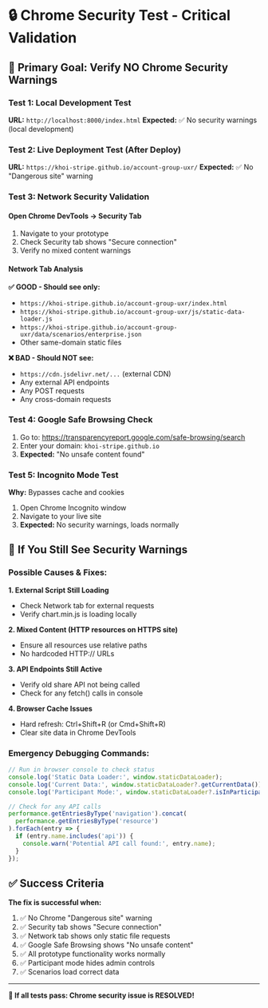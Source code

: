 # 🔒 Chrome Security Test - Critical Validation

## 🎯 Primary Goal: Verify NO Chrome Security Warnings

### Test 1: Local Development Test
**URL:** `http://localhost:8000/index.html`
**Expected:** ✅ No security warnings (local development)

### Test 2: Live Deployment Test (After Deploy)
**URL:** `https://khoi-stripe.github.io/account-group-uxr/`
**Expected:** ✅ No "Dangerous site" warning

### Test 3: Network Security Validation

#### Open Chrome DevTools → Security Tab
1. Navigate to your prototype
2. Check Security tab shows "Secure connection"
3. Verify no mixed content warnings

#### Network Tab Analysis
**✅ GOOD - Should see only:**
- `https://khoi-stripe.github.io/account-group-uxr/index.html`
- `https://khoi-stripe.github.io/account-group-uxr/js/static-data-loader.js`
- `https://khoi-stripe.github.io/account-group-uxr/data/scenarios/enterprise.json`
- Other same-domain static files

**❌ BAD - Should NOT see:**
- `https://cdn.jsdelivr.net/...` (external CDN)
- Any external API endpoints
- Any POST requests
- Any cross-domain requests

### Test 4: Google Safe Browsing Check
1. Go to: https://transparencyreport.google.com/safe-browsing/search
2. Enter your domain: `khoi-stripe.github.io`
3. **Expected:** "No unsafe content found"

### Test 5: Incognito Mode Test
**Why:** Bypasses cache and cookies
1. Open Chrome Incognito window
2. Navigate to your live site
3. **Expected:** No security warnings, loads normally

## 🚨 If You Still See Security Warnings

### Possible Causes & Fixes:

**1. External Script Still Loading**
- Check Network tab for external requests
- Verify chart.min.js is loading locally

**2. Mixed Content (HTTP resources on HTTPS site)**  
- Ensure all resources use relative paths
- No hardcoded HTTP:// URLs

**3. API Endpoints Still Active**
- Verify old share API not being called
- Check for any fetch() calls in console

**4. Browser Cache Issues**
- Hard refresh: Ctrl+Shift+R (or Cmd+Shift+R)
- Clear site data in Chrome DevTools

### Emergency Debugging Commands:
```javascript
// Run in browser console to check status
console.log('Static Data Loader:', window.staticDataLoader);
console.log('Current Data:', window.staticDataLoader?.getCurrentData());
console.log('Participant Mode:', window.staticDataLoader?.isInParticipantMode());

// Check for any API calls
performance.getEntriesByType('navigation').concat(
  performance.getEntriesByType('resource')
).forEach(entry => {
  if (entry.name.includes('api')) {
    console.warn('Potential API call found:', entry.name);
  }
});
```

## ✅ Success Criteria

**The fix is successful when:**
1. ✅ No Chrome "Dangerous site" warning
2. ✅ Security tab shows "Secure connection"  
3. ✅ Network tab shows only static file requests
4. ✅ Google Safe Browsing shows "No unsafe content"
5. ✅ All prototype functionality works normally
6. ✅ Participant mode hides admin controls
7. ✅ Scenarios load correct data

---

**🎉 If all tests pass: Chrome security issue is RESOLVED!**
